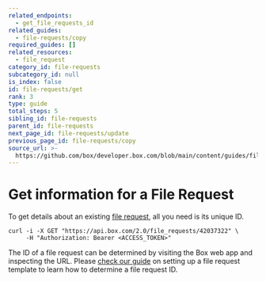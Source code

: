 ```yaml
---
related_endpoints:
  - get_file_requests_id
related_guides:
  - file-requests/copy
required_guides: []
related_resources:
  - file_request
category_id: file-requests
subcategory_id: null
is_index: false
id: file-requests/get
rank: 3
type: guide
total_steps: 5
sibling_id: file-requests
parent_id: file-requests
next_page_id: file-requests/update
previous_page_id: file-requests/copy
source_url: >-
  https://github.com/box/developer.box.com/blob/main/content/guides/file-requests/3-get.md
---
```

# Get information for a File Request

To get details about an existing [file request](g://file-requests/template),
all you need is its unique ID.

```curl
curl -i -X GET "https://api.box.com/2.0/file_requests/42037322" \
     -H "Authorization: Bearer <ACCESS_TOKEN>"
```

<Message notice>

The ID of a file request can be determined by visiting the Box web
app and inspecting the URL. Please
[check our guide](g://file-requests/template) on setting up a file
request template to learn how to determine a file request ID.

</Message>